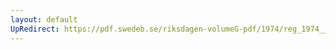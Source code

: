 ```yaml
---
layout: default
UpRedirect: https://pdf.swedeb.se/riksdagen-volumeG-pdf/1974/reg_1974__reg_01.pdf
---
```


